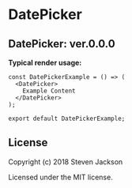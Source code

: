 DatePicker
================
DatePicker: ver.0.0.0 
---
**Typical render usage:**

```
const DatePickerExample = () => (
  <DatePicker>
    Example Content
  </DatePicker>
);

export default DatePickerExample;
```

## License
Copyright (c) 2018 Steven Jackson

Licensed under the MIT license.
